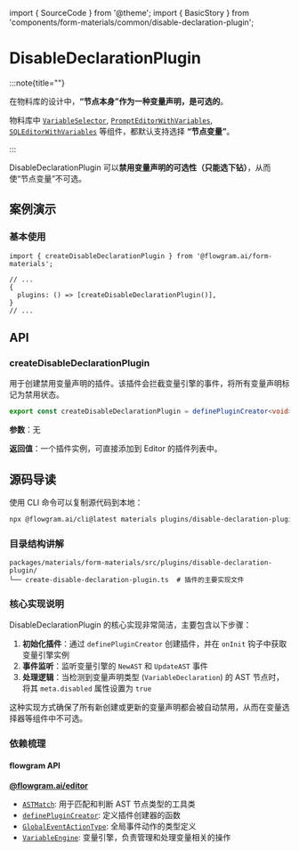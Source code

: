 import { SourceCode } from '@theme';
import { BasicStory } from 'components/form-materials/common/disable-declaration-plugin';

# DisableDeclarationPlugin

:::note{title=""}

在物料库的设计中，**“节点本身”作为一种变量声明，是可选的**。

物料库中 [`VariableSelector`](/materials/components/variable-selector.md), [`PromptEditorWithVariables`](/materials/components/prompt-editor-with-variables.md), [`SQLEditorWithVariables`](/materials/components/sql-editor-with-variables.md) 等组件，都默认支持选择 **“节点变量”**。

:::

DisableDeclarationPlugin 可以**禁用变量声明的可选性（只能选下钻）**，从而使“节点变量”不可选。

## 案例演示

### 基本使用

<BasicStory />

```tsx pure title="use-editor-props.tsx"
import { createDisableDeclarationPlugin } from '@flowgram.ai/form-materials';

// ...
{
  plugins: () => [createDisableDeclarationPlugin()],
}
// ...
```

## API

### createDisableDeclarationPlugin

用于创建禁用变量声明的插件。该插件会拦截变量引擎的事件，将所有变量声明标记为禁用状态。

```ts
export const createDisableDeclarationPlugin = definePluginCreator<void>({...});
```

**参数**：无

**返回值**：一个插件实例，可直接添加到 Editor 的插件列表中。

## 源码导读

<SourceCode href="https://github.com/bytedance/flowgram.ai/blob/main/packages/materials/form-materials/src/plugins/disable-declaration-plugin/create-disable-declaration-plugin.ts" />

使用 CLI 命令可以复制源代码到本地：

```bash
npx @flowgram.ai/cli@latest materials plugins/disable-declaration-plugin
```

### 目录结构讲解

```plaintext
packages/materials/form-materials/src/plugins/disable-declaration-plugin/
└── create-disable-declaration-plugin.ts  # 插件的主要实现文件
```

### 核心实现说明

DisableDeclarationPlugin 的核心实现非常简洁，主要包含以下步骤：

1. **初始化插件**：通过 `definePluginCreator` 创建插件，并在 `onInit` 钩子中获取变量引擎实例
2. **事件监听**：监听变量引擎的 `NewAST` 和 `UpdateAST` 事件
3. **处理逻辑**：当检测到变量声明类型 (`VariableDeclaration`) 的 AST 节点时，将其 `meta.disabled` 属性设置为 `true`

这种实现方式确保了所有新创建或更新的变量声明都会被自动禁用，从而在变量选择器等组件中不可选。

### 依赖梳理

#### flowgram API

[**@flowgram.ai/editor**](https://github.com/bytedance/flowgram.ai/tree/main/packages/client/editor)

* [`ASTMatch`](https://flowgram.ai/auto-docs/editor/modules/ASTMatch): 用于匹配和判断 AST 节点类型的工具类
* [`definePluginCreator`](https://flowgram.ai/auto-docs/core/functions/definePluginCreator): 定义插件创建器的函数
* [`GlobalEventActionType`](https://flowgram.ai/auto-docs/editor/interfaces/GlobalEventActionType): 全局事件动作的类型定义
* [`VariableEngine`](https://flowgram.ai/auto-docs/editor/classes/VariableEngine): 变量引擎，负责管理和处理变量相关的操作
